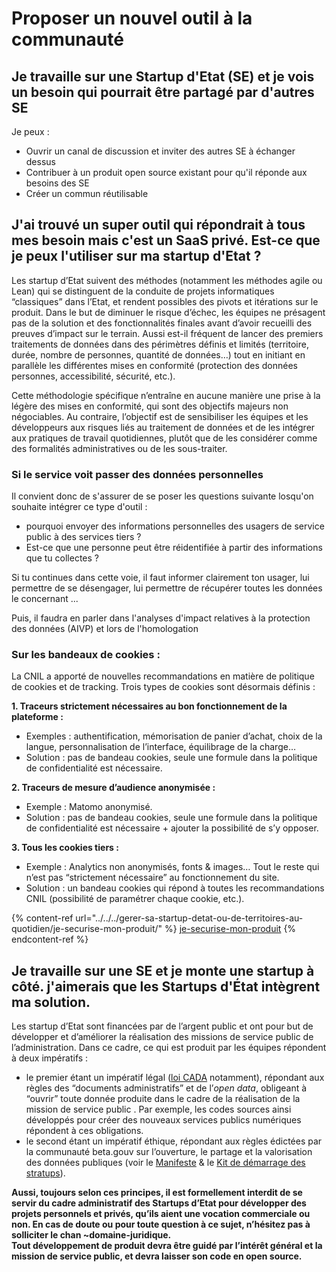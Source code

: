 # Proposer un nouvel outil à la communauté

## Je travaille sur une Startup d'Etat (SE) et je vois un besoin qui pourrait être partagé par d'autres SE

Je peux :

* Ouvrir un canal de discussion et inviter des autres SE à échanger dessus
* Contribuer à un produit open source existant pour qu'il réponde aux besoins des SE
* Créer un commun réutilisable

## J'ai trouvé un super outil qui répondrait à tous mes besoin mais c'est un SaaS privé. Est-ce que je peux l'utiliser sur ma startup d'Etat ?

Les startup d’Etat suivent des méthodes (notamment les méthodes agile ou Lean) qui se distinguent de la conduite de projets informatiques “classiques” dans l’Etat, et rendent possibles des pivots et itérations sur le produit. Dans le but de diminuer le risque d’échec, les équipes ne présagent pas de la solution et des fonctionnalités finales avant d’avoir recueilli des preuves d’impact sur le terrain. Aussi est-il fréquent de lancer des premiers traitements de données dans des périmètres définis et limités (territoire, durée, nombre de personnes, quantité de données…) tout en initiant en parallèle les différentes mises en conformité (protection des données personnes, accessibilité, sécurité, etc.).

Cette méthodologie spécifique n’entraîne en aucune manière une prise à la légère des mises en conformité, qui sont des objectifs majeurs non négociables. Au contraire, l’objectif est de sensibiliser les équipes et les développeurs aux risques liés au traitement de données et de les intégrer aux pratiques de travail quotidiennes, plutôt que de les considérer comme des formalités administratives ou de les sous-traiter.

### Si le service voit passer des données personnelles

Il convient donc de s'assurer de se poser les questions suivante losqu'on souhaite intégrer ce type d'outil :

* pourquoi envoyer des informations personnelles des usagers de service public à des services tiers ?
* Est-ce que une personne peut être réidentifiée à partir des informations que tu collectes ?

Si tu continues dans cette voie, il faut informer clairement ton usager, lui permettre de se désengager, lui permettre de récupérer toutes les données le concernant ...

Puis, il faudra en parler dans l'analyses d'impact relatives à la protection des données (AIVP) et lors de l'homologation

### Sur les bandeaux de cookies :

La CNIL a apporté de nouvelles recommandations en matière de politique de cookies et de tracking. Trois types de cookies sont désormais définis :

**1. Traceurs strictement nécessaires au bon fonctionnement de la plateforme :**

* Exemples : authentification, mémorisation de panier d’achat, choix de la langue, personnalisation de l’interface, équilibrage de la charge…
* Solution : pas de bandeau cookies, seule une formule dans la politique de confidentialité est nécessaire.

**2. Traceurs de mesure d’audience anonymisée :**

* Exemple : Matomo anonymisé.
* Solution : pas de bandeau cookies, seule une formule dans la politique de confidentialité est nécessaire + ajouter la possibilité de s’y opposer.

**3. Tous les cookies tiers :**

* Exemple : Analytics non anonymisés, fonts & images… Tout le reste qui n’est pas “strictement nécessaire” au fonctionnement du site.
* Solution : un bandeau cookies qui répond à toutes les recommandations CNIL (possibilité de paramétrer chaque cookie, etc.).

{% content-ref url="../../../gerer-sa-startup-detat-ou-de-territoires-au-quotidien/je-securise-mon-produit/" %}
[je-securise-mon-produit](../../../gerer-sa-startup-detat-ou-de-territoires-au-quotidien/je-securise-mon-produit/)
{% endcontent-ref %}

## Je travaille sur une SE et je monte une startup à côté. j'aimerais que les Startups d'État intègrent ma solution.

Les startup d’Etat sont financées par de l’argent public et ont pour but de développer et d’améliorer la réalisation des missions de service public de l’administration. Dans ce cadre, ce qui est produit par les équipes répondent à deux impératifs :

* le premier étant un impératif légal ([loi CADA](https://www.cada.fr/connaitre-la-loi-cada) notamment), répondant aux règles des “documents administratifs” et de l’_open data_, obligeant à “ouvrir” toute donnée produite dans le cadre de la réalisation de la mission de service public . Par exemple, les codes sources ainsi développés pour créer des nouveaux services publics numériques répondent à ces obligations.
* le second étant un impératif éthique, répondant aux règles édictées par la communauté beta.gouv sur l’ouverture, le partage et la valorisation des données publiques (voir le [Manifeste](https://beta.gouv.fr/approche/manifeste) & le [Kit de démarrage des stratups](https://doc.incubateur.net/communaute/gerer-sa-startup-detat-ou-de-territoires-au-quotidien/la-vie-dune-se/construction/kit-de-demarrage#standards-de-qualite-logicielle)).

**Aussi, toujours selon ces principes, il est formellement interdit de se servir du cadre administratif des Startups d’Etat pour développer des projets personnels et privés, qu’ils aient une vocation commerciale ou non. En cas de doute ou pour toute question à ce sujet, n’hésitez pas à solliciter le chan \~domaine-juridique.**\
**Tout développement de produit devra être guidé par l’intérêt général et la mission de service public, et devra laisser son code en open source.**

